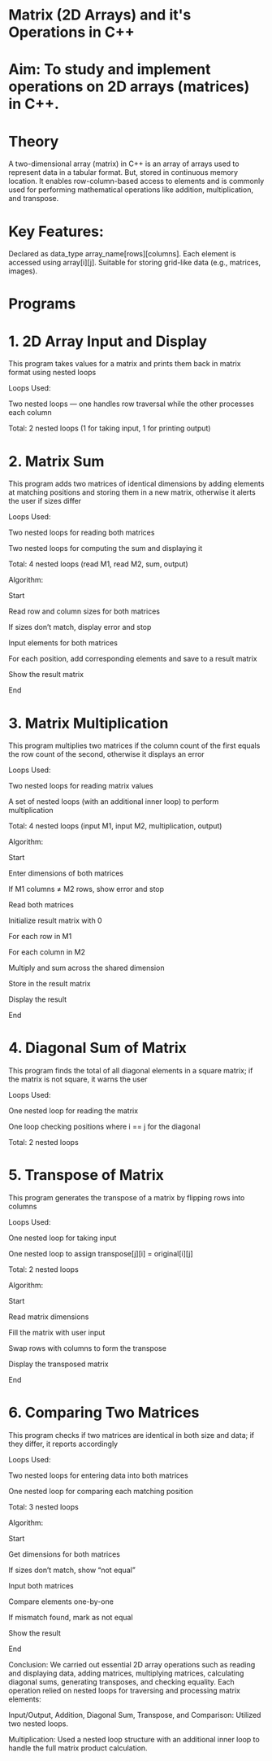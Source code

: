 # Matrix (2D Arrays) and it's Operations in C++
# Aim: To study and implement operations on 2D arrays (matrices) in C++.

# Theory
A two-dimensional array (matrix) in C++ is an array of arrays used to represent data in a tabular format. But, stored in continuous memory location. It enables row-column-based access to elements and is commonly used for performing mathematical operations like addition, multiplication, and transpose.

# Key Features:
Declared as data_type array_name[rows][columns].
Each element is accessed using array[i][j].
Suitable for storing grid-like data (e.g., matrices, images).

# Programs
# 1. 2D Array Input and Display
This program takes values for a matrix and prints them back in matrix format using nested loops

Loops Used:

Two nested loops — one handles row traversal while the other processes each column

Total: 2 nested loops (1 for taking input, 1 for printing output)

# 2. Matrix Sum
This program adds two matrices of identical dimensions by adding elements at matching positions and storing them in a new matrix, otherwise it alerts the user if sizes differ

Loops Used:

Two nested loops for reading both matrices

Two nested loops for computing the sum and displaying it

Total: 4 nested loops (read M1, read M2, sum, output)

Algorithm:

Start

Read row and column sizes for both matrices

If sizes don’t match, display error and stop

Input elements for both matrices

For each position, add corresponding elements and save to a result matrix

Show the result matrix

End

# 3. Matrix Multiplication
This program multiplies two matrices if the column count of the first equals the row count of the second, otherwise it displays an error

Loops Used:

Two nested loops for reading matrix values

A set of nested loops (with an additional inner loop) to perform multiplication

Total: 4 nested loops (input M1, input M2, multiplication, output)

Algorithm:

Start

Enter dimensions of both matrices

If M1 columns ≠ M2 rows, show error and stop

Read both matrices

Initialize result matrix with 0

For each row in M1

For each column in M2

Multiply and sum across the shared dimension

Store in the result matrix

Display the result

End

# 4. Diagonal Sum of Matrix
This program finds the total of all diagonal elements in a square matrix; if the matrix is not square, it warns the user

Loops Used:

One nested loop for reading the matrix

One loop checking positions where i == j for the diagonal

Total: 2 nested loops

# 5. Transpose of Matrix
This program generates the transpose of a matrix by flipping rows into columns

Loops Used:

One nested loop for taking input

One nested loop to assign transpose[j][i] = original[i][j]

Total: 2 nested loops

Algorithm:

Start

Read matrix dimensions

Fill the matrix with user input

Swap rows with columns to form the transpose

Display the transposed matrix

End

# 6. Comparing Two Matrices
This program checks if two matrices are identical in both size and data; if they differ, it reports accordingly

Loops Used:

Two nested loops for entering data into both matrices

One nested loop for comparing each matching position

Total: 3 nested loops

Algorithm:

Start

Get dimensions for both matrices

If sizes don’t match, show “not equal”

Input both matrices

Compare elements one-by-one

If mismatch found, mark as not equal

Show the result

End

Conclusion:
We carried out essential 2D array operations such as reading and displaying data, adding matrices, multiplying matrices, calculating diagonal sums, generating transposes, and checking equality. Each operation relied on nested loops for traversing and processing matrix elements:

Input/Output, Addition, Diagonal Sum, Transpose, and Comparison: Utilized two nested loops.

Multiplication: Used a nested loop structure with an additional inner loop to handle the full matrix product calculation.
